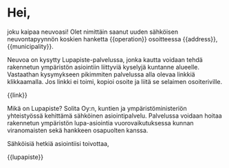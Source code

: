 # Hei,

joku kaipaa neuvoasi! Olet nimittäin saanut uuden sähköisen
neuvontapyynnön koskien hanketta {{operation}} osoitteessa
{{address}}, {{municipality}}.

Neuvoa on kysytty Lupapiste-palvelussa, jonka kautta voidaan tehdä
rakennetun ympäristön asiointiin liittyviä kyselyjä kuntanne
alueelle. Vastaathan kysymykseen pikimmiten palvelussa alla olevaa
linkkiä klikkaamalla. Jos linkki ei toimi, kopioi osoite ja liitä se
selaimen osoiteriville.

{{link}}

Mikä on Lupapiste? Solita Oy:n, kuntien ja ympäristöministeriön
yhteistyössä kehittämä sähköinen asiointipalvelu. Palvelussa voidaan
hoitaa rakennetun ympäristön lupa-asiointia vuorovaikutuksessa kunnan
viranomaisten sekä hankkeen osapuolten kanssa.

Sähköisiä hetkiä asiointiisi toivottaa,

{{lupapiste}}

